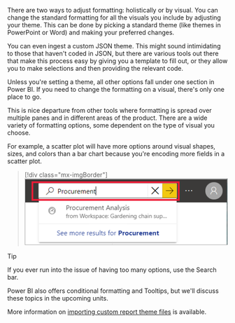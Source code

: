 There are two ways to adjust formatting: holistically or by visual. You can change the standard formatting for all the visuals you include by adjusting your theme. This can be done by picking a standard theme (like themes in PowerPoint or Word) and making your preferred changes.

You can even ingest a custom JSON theme. This might sound intimidating to those that haven\'t coded in JSON, but there are various tools out there that make this process easy by giving you a template to fill out, or they allow you to make selections and then providing the relevant code.

Unless you're setting a theme, all other options fall under one section in Power BI. If you need to change the formatting on a visual, there's only one place to go.

This is nice departure from other tools where formatting is spread over multiple panes and in different areas of the product. There are a wide variety of formatting options, some dependent on the type of visual you choose.

For example, a scatter plot will have more options around visual shapes, sizes, and colors than a bar chart because you're encoding more fields in a scatter plot.

> [!div class="mx-imgBorder"]
> [![Screenshot of Power BI search for procurement.](../media/power-bi-search.png)](../media/power-bi-search.png#lightbox)

> [!TIP]
> If you ever run into the issue of having too many options, use the Search bar.

Power BI also offers conditional formatting and Tooltips, but we'll discuss these topics in the upcoming units.

More information on [importing custom report theme files](https://docs.microsoft.com/power-bi/create-reports/desktop-report-themes?azure-portal=true#import-custom-report-theme-files) is available.